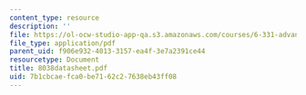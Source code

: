```yaml
---
content_type: resource
description: ''
file: https://ol-ocw-studio-app-qa.s3.amazonaws.com/courses/6-331-advanced-circuit-techniques-spring-2002/7b1cbcaefca0be7162c27638eb43ff08_8038datasheet.pdf
file_type: application/pdf
parent_uid: f906e932-4013-3157-ea4f-3e7a2391ce44
resourcetype: Document
title: 8038datasheet.pdf
uid: 7b1cbcae-fca0-be71-62c2-7638eb43ff08
---
```

